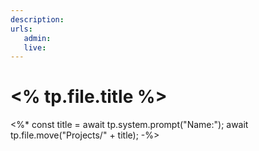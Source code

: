 ```yaml
---
description:
urls:
   admin:
   live:
---
```

# <% tp.file.title %>

<%*
const title = await tp.system.prompt("Name:");
await tp.file.move("Projects/" + title);
-%>